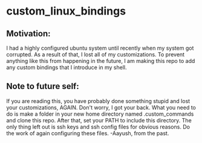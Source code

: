 # custom_linux_bindings

## Motivation:
I had a highly configured ubuntu system until recently when my system got corrupted.
As a result of that, I lost all of my customizations.
To prevent anything like this from happening in the future,
I am making this repo to add any custom bindings that I introduce in my shell.

## Note to future self:
If you are reading this, you have probably done something stupid and lost your customizations, AGAIN.
Don't worry, I got your back.
What you need to do is make a folder in your new home directory named .custom_commands and clone this repo.
After that, set your PATH to include this directory.
The only thing left out is ssh keys and ssh config files for obvious reasons.
Do the work of again configuring these files.
-Aayush, from the past.

